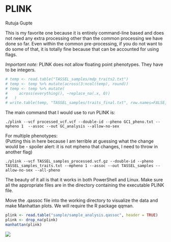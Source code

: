PLINK
================
Rutuja Gupte

This is my favorite one because it is entirely command-line based and
does not need any extra processing other than the common processing we
have done so far. Even within the common pre-processing, if you do not
want to do some of that, it is totally fine because that can be
accounted for using flags.

*Important note:* PLINK does not allow floating point phenotypes. They
have to be integers.

``` r
# temp <- read.table("TASSEL_samples/mdp_traits2.txt")
# temp <- temp %>% mutate(across(3:ncol(temp), round))
# temp <- temp %>% mutate(
#     across(everything(), ~replace_na(.x, 0))
#   )
# write.table(temp, "TASSEL_samples/traits_final.txt", row.names=FALSE, col.names=FALSE, sep = "\t", quote=FALSE)
```

The main command that I would use to run PLINK is:

    ./plink --vcf processed_vcf.vcf --double-id --pheno GC1_pheno.txt --mpheno 1  --assoc --out GC_analysis --allow-no-sex

For multiple phenotypes:  
(Putting this in here because I am terrible at guessing what the change
would be - spoiler alert: it is not mpheno that changes, I need to throw
in another flag)

    ./plink --vcf TASSEL_samples_processed.vcf.gz --double-id --pheno TASSEL_samples_traits.txt --mpheno 1 --assoc --out TASSEL_samples --allow-no-sex --all-pheno

The beauty of it all is that it works in both PowerShell and Linux. Make
sure all the appropriate files are in the directory containing the
executable PLINK file.

Move the .qassoc file into the working directory to visualize the data
and make Manhattan plots. We will require the R package qqman.

``` r
plink <- read.table("sample/sample_analysis.qassoc", header = TRUE)
plink <- drop_na(plink)
manhattan(plink)
```

![](PLINK_files/figure-gfm/unnamed-chunk-3-1.png)<!-- -->
